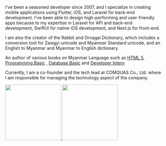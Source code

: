 I've been a seasoned developer since 2007, and I specialize in creating mobile applications using Flutter, iOS, and Laravel for back-end development. I've been able to design high-performing and user-friendly apps because to my expertise in Laravel for API and back-end development, SwiftUI for native iOS development, and Next.js for front-end.

I am also the creator of the Rabbit and Ornagai Dictionary, which includes a conversion tool for Zawgyi unicode and Myanmar Standard unicode, and an English to Myanmar and Myanmar to English dictionary.

An author of various books on Myanmar Language such as [HTML 5](https://html5book.saturngod.net/), [Programming Basic](https://books.saturngod.net/programming_basic/) , [Database Basic](https://dbbasic.saturngod.net/) and [Developer Intern](https://devint.saturngod.net/)

Currently, I am a co-founder and the tech lead at COMQUAS Co., Ltd. where I am responsible for managing the technology aspect of the company.


<div>
  <a href="https://github.com/saturngod">
  <img height="180em" src="https://github-readme-stats.vercel.app/api?username=saturngod&count_private=true&theme=cobalt&show_icons=true"/>
  <img height="180em" src="https://github-readme-stats.vercel.app/api/top-langs/?username=saturngod&layout=compact&langs_count=7&theme=cobalt"/>
</div>
